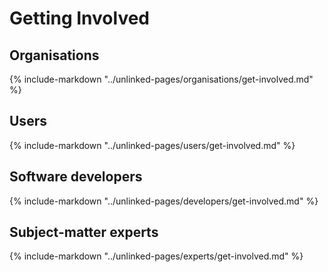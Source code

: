 # Getting Involved

## Organisations

{% include-markdown "../unlinked-pages/organisations/get-involved.md" %}

## Users

{% include-markdown "../unlinked-pages/users/get-involved.md" %}

## Software developers

{% include-markdown "../unlinked-pages/developers/get-involved.md" %}

## Subject-matter experts

{% include-markdown "../unlinked-pages/experts/get-involved.md" %}

